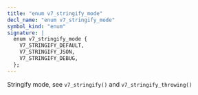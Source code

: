 ```yaml
---
title: "enum v7_stringify_mode"
decl_name: "enum v7_stringify_mode"
symbol_kind: "enum"
signature: |
  enum v7_stringify_mode {
    V7_STRINGIFY_DEFAULT,
    V7_STRINGIFY_JSON,
    V7_STRINGIFY_DEBUG,
  };
---
```


Stringify mode, see `v7_stringify()` and `v7_stringify_throwing()` 

